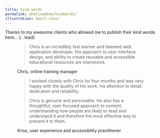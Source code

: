```yaml
---
title: kind words
permalink: whativedone/kindwords/
illustration: heart-chair
---
```


Thanks to my awesome clients who allowed me to publish their kind words here…
{: .lead}

<figure class="quote">
	<blockquote>Chris is an incredibly fast learner and talented web application developer. His approach to user interface design, and ability to create reusable and accessible educational resources are impressive.</blockquote>
	<figcaption>Chris, online training manager</figcaption>
</figure>

<figure class="quote">
	<blockquote>
		<p>I worked closely with Chris for four months and was very happy with the quality of his work, his attention to detail, dedication and reliability.</p>
		<p>Chris is genuine and personable. He also has a thoughtful, user-focused approach to content, understanding how people are likely to read and understand it and therefore the most effective way to present it to them.</p>
	</blockquote>
	<figcaption>Kriss, user experience and accessibility practitioner</figcaption>
</figure>
